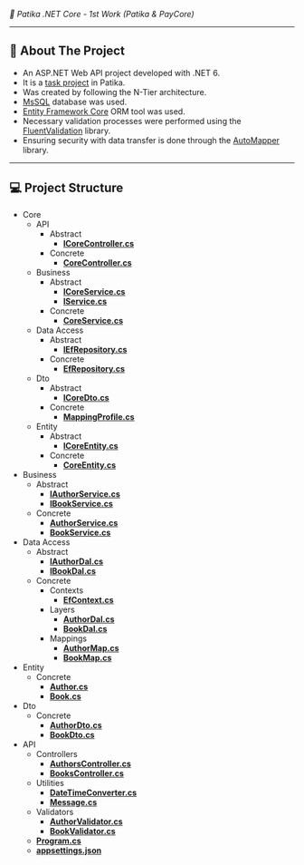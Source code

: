 <i>🌟 Patika .NET Core - 1st Work (Patika & PayCore)</i>
<br />

<hr />
<h2>🧐 About The Project</h2>
<ul>
    <li>An ASP.NET Web API project developed with .NET 6.</li>
    <li>It is a <a href="https://app.patika.dev/courses/net-core/16-odev-author-controller-eklenmesi">task project</a> in Patika.</li>
    <li>Was created by following the N-Tier architecture.</li>
    <li><a href="https://www.microsoft.com/sql-server/sql-server-2019" target="_blank">MsSQL</a> database was used.</li>
    <li><a href="https://www.entityframeworktutorial.net/efcore/entity-framework-core.aspx" target="_blank">Entity Framework Core</a> ORM tool was used.</li>
    <li>Necessary validation processes were performed using the <a href="https://fluentvalidation.net">FluentValidation</a> library.</li>
    <li>Ensuring security with data transfer is done through the <a href="https://docs.automapper.org/en/stable/">AutoMapper</a> library.</li>
</ul>

<hr />
<h2>💻 Project Structure</h2>
<ul>
    <li>Core
        <ul>
            <li>API
                <ul>
                    <li>Abstract
                        <ul>
                            <li><a href="https://github.com/TheGreamer/Patika-Work-1/blob/master/PatikaClassWork1/Core/Api/Abstract/ICoreController.cs" target="_blank"><b>ICoreController.cs</b></a></li>
                        </ul>
                    </li>
                    <li>Concrete
                        <ul>
                            <li><a href="https://github.com/TheGreamer/Patika-Work-1/blob/master/PatikaClassWork1/Core/Api/Concrete/CoreController.cs" target="_blank"><b>CoreController.cs</b></a></li>
                        </ul>
                    </li>
                </ul>
            </li>
            <li>Business
                <ul>
                    <li>Abstract
                        <ul>
                            <li><a href="https://github.com/TheGreamer/Patika-Work-1/blob/master/PatikaClassWork1/Core/Business/Abstract/ICoreService.cs" target="_blank"><b>ICoreService.cs</b></a></li>
                            <li><a href="https://github.com/TheGreamer/Patika-Work-1/blob/master/PatikaClassWork1/Core/Business/Abstract/IService.cs" target="_blank"><b>IService.cs</b></a></li>
                        </ul>
                    </li>
                    <li>Concrete
                        <ul>
                            <li><a href="https://github.com/TheGreamer/Patika-Work-1/blob/master/PatikaClassWork1/Core/Business/Concrete/CoreService.cs" target="_blank"><b>CoreService.cs</b></a></li>
                        </ul>
                    </li>
                </ul>
            </li>
            <li>Data Access
                <ul>
                    <li>Abstract
                        <ul>
                            <li><a href="https://github.com/TheGreamer/Patika-Work-1/blob/master/PatikaClassWork1/Core/DataAccess/Abstract/IEfRepository.cs" target="_blank"><b>IEfRepository.cs</b></a></li>
                        </ul>
                    </li>
                    <li>Concrete
                        <ul>
                            <li><a href="https://github.com/TheGreamer/Patika-Work-1/blob/master/PatikaClassWork1/Core/DataAccess/Concrete/EfRepository.cs" target="_blank"><b>EfRepository.cs</b></a></li>
                        </ul>
                    </li>
                </ul>
            </li>
            <li>Dto
                <ul>
                    <li>Abstract
                        <ul>
                            <li><a href="https://github.com/TheGreamer/Patika-Work-1/blob/master/PatikaClassWork1/Core/Dto/Abstract/ICoreDto.cs" target="_blank"><b>ICoreDto.cs</b></a></li>
                        </ul>
                    </li>
                    <li>Concrete
                        <ul>
                            <li><a href="https://github.com/TheGreamer/Patika-Work-1/blob/master/PatikaClassWork1/Core/Dto/Concrete/MappingProfile.cs" target="_blank"><b>MappingProfile.cs</b></a></li>
                        </ul>
                    </li>
                </ul>
            </li>
            <li>Entity
                <ul>
                    <li>Abstract
                        <ul>
                            <li><a href="https://github.com/TheGreamer/Patika-Work-1/blob/master/PatikaClassWork1/Core/Entity/Abstract/ICoreEntity.cs" target="_blank"><b>ICoreEntity.cs</b></a></li>
                        </ul>
                    </li>
                    <li>Concrete
                        <ul>
                            <li><a href="https://github.com/TheGreamer/Patika-Work-1/blob/master/PatikaClassWork1/Core/Entity/Concrete/CoreEntity.cs" target="_blank"><b>CoreEntity.cs</b></a></li>
                        </ul>
                    </li>
                </ul>
            </li>
        </ul>
    </li>
    <li>Business
        <ul>
            <li>Abstract
                <ul>
                    <li><a href="https://github.com/TheGreamer/Patika-Work-1/blob/master/PatikaClassWork1/Business/Abstract/IAuthorService.cs" target="_blank"><b>IAuthorService.cs</b></a></li>
                    <li><a href="https://github.com/TheGreamer/Patika-Work-1/blob/master/PatikaClassWork1/Business/Abstract/IBookService.cs" target="_blank"><b>IBookService.cs</b></a></li>
                </ul>
            </li>
            <li>Concrete
                <ul>
                    <li><a href="https://github.com/TheGreamer/Patika-Work-1/blob/master/PatikaClassWork1/Business/Concrete/AuthorService.cs" target="_blank"><b>AuthorService.cs</b></a></li>
                    <li><a href="https://github.com/TheGreamer/Patika-Work-1/blob/master/PatikaClassWork1/Business/Concrete/BookService.cs" target="_blank"><b>BookService.cs</b></a></li>
                </ul>
            </li>
        </ul>
    </li>
    <li>Data Access
        <ul>
            <li>Abstract
                <ul>
                    <li><a href="https://github.com/TheGreamer/Patika-Work-1/blob/master/PatikaClassWork1/DataAccess/Abstract/IAuthorDal.cs" target="_blank"><b>IAuthorDal.cs</b></a></li>
                    <li><a href="https://github.com/TheGreamer/Patika-Work-1/blob/master/PatikaClassWork1/DataAccess/Abstract/IBookDal.cs" target="_blank"><b>IBookDal.cs</b></a></li>
                </ul>
            </li>
            <li>Concrete
                <ul>
                    <li>Contexts
                        <ul>
                            <li><a href="https://github.com/TheGreamer/Patika-Work-1/blob/master/PatikaClassWork1/DataAccess/Concrete/Contexts/EfContext.cs" target="_blank"><b>EfContext.cs</b></a></li>
                        </ul>
                    </li>
                    <li>Layers
                        <ul>
                            <li><a href="https://github.com/TheGreamer/Patika-Work-1/blob/master/PatikaClassWork1/DataAccess/Concrete/Layers/AuthorDal.cs" target="_blank"><b>AuthorDal.cs</b></a></li>
                            <li><a href="https://github.com/TheGreamer/Patika-Work-1/blob/master/PatikaClassWork1/DataAccess/Concrete/Layers/BookDal.cs" target="_blank"><b>BookDal.cs</b></a></li>
                        </ul>
                    </li>
                    <li>Mappings
                        <ul>
                            <li><a href="https://github.com/TheGreamer/Patika-Work-1/blob/master/PatikaClassWork1/DataAccess/Concrete/Mappings/AuthorMap.cs" target="_blank"><b>AuthorMap.cs</b></a></li>
                            <li><a href="https://github.com/TheGreamer/Patika-Work-1/blob/master/PatikaClassWork1/DataAccess/Concrete/Mappings/BookMap.cs" target="_blank"><b>BookMap.cs</b></a></li>
                        </ul>
                    </li>
                </ul>
            </li>
        </ul>
    </li>
    <li>Entity
        <ul>
            <li>Concrete
                <ul>
                    <li><a href="https://github.com/TheGreamer/Patika-Work-1/blob/master/PatikaClassWork1/Entity/Concrete/Author.cs" target="_blank"><b>Author.cs</b></a></li>
                    <li><a href="https://github.com/TheGreamer/Patika-Work-1/blob/master/PatikaClassWork1/Entity/Concrete/Book.cs" target="_blank"><b>Book.cs</b></a></li>
                </ul>
            </li>
        </ul>
    </li>
    <li>Dto
        <ul>
            <li>Concrete
                <ul>
                    <li><a href="https://github.com/TheGreamer/Patika-Work-1/blob/master/PatikaClassWork1/Dto/Concrete/AuthorDto.cs" target="_blank"><b>AuthorDto.cs</b></a></li>
                    <li><a href="https://github.com/TheGreamer/Patika-Work-1/blob/master/PatikaClassWork1/Dto/Concrete/BookDto.cs" target="_blank"><b>BookDto.cs</b></a></li>
                </ul>
            </li>
        </ul>
    </li>
    <li>API
        <ul>
            <li>Controllers
                <ul>
                    <li><a href="https://github.com/TheGreamer/Patika-Work-1/blob/master/PatikaClassWork1/Controllers/AuthorsController.cs" target="_blank"><b>AuthorsController.cs</b></a></li>
                    <li><a href="https://github.com/TheGreamer/Patika-Work-1/blob/master/PatikaClassWork1/Controllers/BooksController.cs" target="_blank"><b>BooksController.cs</b></a></li>
                </ul>
            </li>
            <li>Utilities
                <ul>
                    <li><a href="https://github.com/TheGreamer/Patika-Work-1/blob/master/PatikaClassWork1/Utilities/DateTimeConverter.cs" target="_blank"><b>DateTimeConverter.cs</b></a></li>
                    <li><a href="https://github.com/TheGreamer/Patika-Work-1/blob/master/PatikaClassWork1/Utilities/Message.cs" target="_blank"><b>Message.cs</b></a></li>
                </ul>
            </li>
            <li>Validators
                <ul>
                    <li><a href="https://github.com/TheGreamer/Patika-Work-1/blob/master/PatikaClassWork1/Validators/AuthorValidator.cs" target="_blank"><b>AuthorValidator.cs</b></a></li>
                    <li><a href="https://github.com/TheGreamer/Patika-Work-1/blob/master/PatikaClassWork1/Validators/BookValidator.cs" target="_blank"><b>BookValidator.cs</b></a></li>
                </ul>
            </li>
            <li><a href="https://github.com/TheGreamer/Patika-Work-1/blob/master/PatikaClassWork1/Program.cs" target="_blank"><b>Program.cs</b></a></li>
            <li><a href="https://github.com/TheGreamer/Patika-Work-1/blob/master/PatikaClassWork1/appsettings.json" target="_blank"><b>appsettings.json</b></a></li>
        </ul>
    </li>
</ul>
